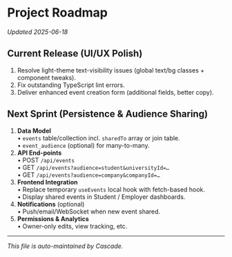# Project Roadmap

_Updated 2025-06-18_

## Current Release (UI/UX Polish)
1. Resolve light-theme text-visibility issues (global text/bg classes + component tweaks).
2. Fix outstanding TypeScript lint errors.
3. Deliver enhanced event creation form (additional fields, better copy).

## Next Sprint (Persistence & Audience Sharing)
1. **Data Model**  
   • `events` table/collection incl. `sharedTo` array or join table.  
   • `event_audience` (optional) for many-to-many.
2. **API End-points**  
   • POST `/api/events`  
   • GET `/api/events?audience=student&universityId=…`  
   • GET `/api/events?audience=company&companyId=…`
3. **Frontend Integration**  
   • Replace temporary `useEvents` local hook with fetch-based hook.  
   • Display shared events in Student / Employer dashboards.
4. **Notifications** (optional)  
   • Push/email/WebSocket when new event shared.
5. **Permissions & Analytics**  
   • Owner-only edits, view tracking, etc.

---

*This file is auto-maintained by Cascade.*
